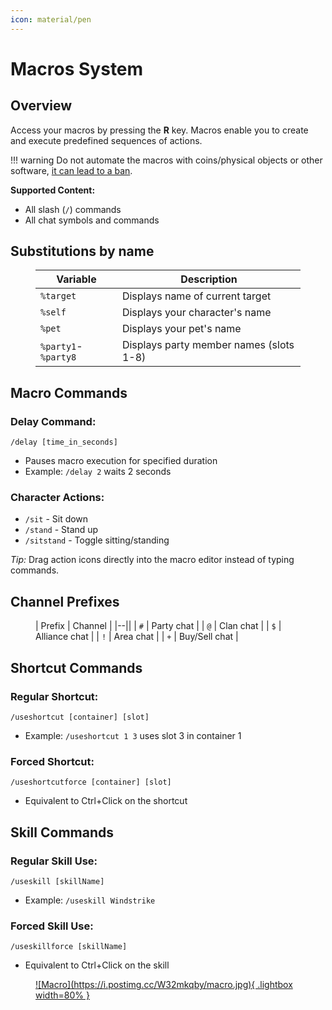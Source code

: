 ```yaml
---
icon: material/pen
---
```


# Macros System

## Overview

Access your macros by pressing the **R** key. Macros enable you to create and execute predefined sequences of actions.

!!! warning
    Do not automate the macros with coins/physical objects or other software, [it can lead to a ban](/faq/support/rules/#1-botting).

**Supported Content:**

- All slash (`/`) commands
- All chat symbols and commands

## Substitutions by name

<figure markdown>

| Variable       | Description                          |
|-|--|
| `%target`      | Displays name of current target      |
| `%self`        | Displays your character's name       |
| `%pet`         | Displays your pet's name             |
| `%party1`-`%party8` | Displays party member names (slots 1-8) |

</figure>

## Macro Commands

### **Delay Command:**

`/delay [time_in_seconds]`

- Pauses macro execution for specified duration
- Example: `/delay 2` waits 2 seconds

### **Character Actions:**

- `/sit` - Sit down
- `/stand` - Stand up  
- `/sitstand` - Toggle sitting/standing

*Tip:* Drag action icons directly into the macro editor instead of typing commands.

## Channel Prefixes

<figure markdown="span" markdown>

| Prefix | Channel       |
|--||
| `#`    | Party chat    |
| `@`    | Clan chat     |
| `$`    | Alliance chat |
| `!`    | Area chat     |
| `+`    | Buy/Sell chat |

</figure>

## Shortcut Commands

### **Regular Shortcut:**

`/useshortcut [container] [slot]`

- Example: `/useshortcut 1 3` uses slot 3 in container 1



### **Forced Shortcut:**

`/useshortcutforce [container] [slot]`

- Equivalent to Ctrl+Click on the shortcut



## Skill Commands

### **Regular Skill Use:**

`/useskill [skillName]`

- Example: `/useskill Windstrike`



### **Forced Skill Use:**

`/useskillforce [skillName]`

- Equivalent to Ctrl+Click on the skill



<figure markdown="span">
    <a href="https://postimg.cc/XZzyMJ5K">
    ![Macro](https://i.postimg.cc/W32mkqby/macro.jpg){ .lightbox width=80% }
    </a>
</figure>
